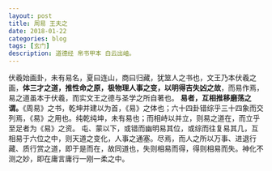 ```yaml
---
layout: post
title: 周易 王夫之
date: 2018-01-22
categories: blog
tags: [玄门]
description: 道德经 帛书甲本 白云出岫。
---
```


伏羲始画卦，未有易名，夏曰连山，商曰归藏，犹筮人之书也，文王乃本伏羲之画，**体三才之道，推性命之原，极物理人事之变，以明得吉失凶之故**，而易作焉，易之道虽本于伏羲，而实文王之德与圣学之所自著也。
**易者，互相推移磨荡之谓。**《周易》之书，乾坤并建以为首，《易》之体也；六十四卦错综乎三十四象而交列焉，《易》之用也。纯乾纯坤，未有易也；而相峙以并立，则易之道在，而立乎至足者为《易》之资。
屯、蒙以下，或错而幽明易其位，或综而往复易其几，互相易于六位之中，则天道之变化，人事之通塞。尽焉，而人之所以万事、进退行藏、质行赏之道，即于是而在，故同道也，失则相易而得，得则相易而失。神化不测之妙，即在庸言庸行一刚一柔之中。
